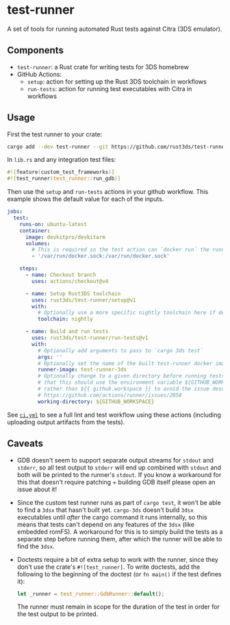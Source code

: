 # test-runner

A set of tools for running automated Rust tests against Citra (3DS emulator).

## Components

* `test-runner`: a Rust crate for writing tests for 3DS homebrew
* GitHub Actions:
  * `setup`: action for setting up the Rust 3DS toolchain in workflows
  * `run-tests`: action for running test executables with Citra in workflows

## Usage

First the test runner to your crate:

```sh
cargo add --dev test-runner --git https://github.com/rust3ds/test-runner
```

In `lib.rs` and any integration test files:

```rs
#![feature(custom_test_frameworks)]
#![test_runner(test_runner::run_gdb)]
```

Then use the `setup` and `run-tests` actions in your github workflow. This
example shows the default value for each of the inputs.

```yml
jobs:
  test:
    runs-on: ubuntu-latest
    container:
      image: devkitpro/devkitarm
      volumes:
        # This is required so the test action can `docker run` the runner:
        - '/var/run/docker.sock:/var/run/docker.sock'

    steps:
      - name: Checkout branch
        uses: actions/checkout@v4

      - name: Setup Rust3DS toolchain
        uses: rust3ds/test-runner/setup@v1
        with:
          # Optionally use a more specific nightly toolchain here if desired
          toolchain: nightly

      - name: Build and run tests
        uses: rust3ds/test-runner/run-tests@v1
        with:
          # Optionally add arguments to pass to `cargo 3ds test`
          args: ''
          # Optionally set the name of the built test-runner docker image
          runner-image: test-runner-3ds
          # Optionally change to a given directory before running tests. Note
          # that this should use the environment variable ${GITHUB_WORKSPACE}
          # rather than ${{ github.workspace }} to avoid the issue described in
          # https://github.com/actions/runner/issues/2058
          working-directory: ${GITHUB_WORKSPACE}
```

See [`ci.yml`](.github/workflows/ci.yml) to see a full lint and test workflow
using these actions (including uploading output artifacts from the tests).

## Caveats

* GDB doesn't seem to support separate output streams for `stdout` and `stderr`,
  so all test output to `stderr` will end up combined with `stdout` and both will be
  printed to the runner's `stdout`. If you know a workaround for this that doesn't
  require patching + building GDB itself please open an issue about it!

* Since the custom test runner runs as part of `cargo test`, it won't be able to
  find a `3dsx` that hasn't built yet. `cargo-3ds` doesn't build `3dsx` executables until
  _after_ the cargo command it runs internally, so this means that tests can't depend
  on any features of the `3dsx` (like embedded romFS). A workaround for this is to
  simply build the tests as a separate step before running them, after which the
  runner will be able to find the `3dsx`.

* Doctests require a bit of extra setup to work with the runner, since they don't
  use the crate's `#![test_runner]`. To write doctests, add the following to the
  beginning of the doctest (or `fn main()` if the test defines it):

  ```rust
  let _runner = test_runner::GdbRunner::default();
  ```

  The runner must remain in scope for the duration of the test in order for
  the test output to be printed.
